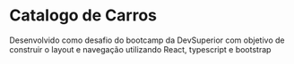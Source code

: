 # Catalogo de Carros

Desenvolvido  como desafio do bootcamp da DevSuperior com objetivo de construir o layout e navegação utilizando React, typescript e bootstrap

